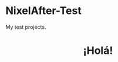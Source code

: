 # NixelAfter-Test
My test projects.


<!DOCTYPE html>

<html>
  
  <style>
    .l12 {
    text-align: center;
    }
  </style>
  <h1 class="l12">¡Holá!</h1g
</html>

